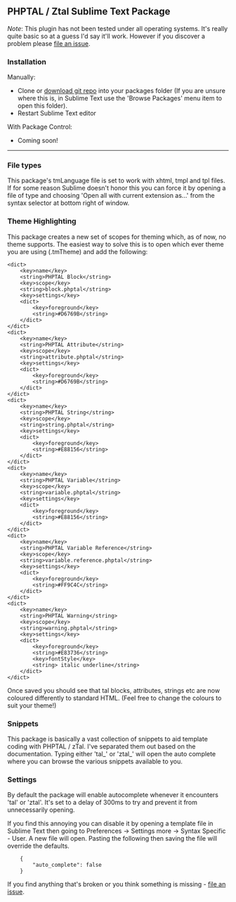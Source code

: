 ## PHPTAL / Ztal Sublime Text Package

*Note*: This plugin has not been tested under all operating systems. It's really quite basic so at a guess I'd say it'll work. However if you discover a problem please [file an issue][1].


### Installation

Manually:

 - Clone or [download git repo][2] into your packages folder (If you are unsure where this is, in Sublime Text use the 'Browse Packages' menu item to open this folder).
 - Restart Sublime Text editor

With Package Control:

 - Coming soon!

---

### File types
This package's tmLanguage file is set to work with xhtml, tmpl and tpl files. If for some reason Sublime doesn't honor this you can force it by opening a file of type and choosing 'Open all with current extension as...' from the syntax selector at bottom right of window.

### Theme Highlighting
This package creates a new set of scopes for theming which, as of now, no theme supports. The easiest way to solve this is to open which ever theme you are using (.tmTheme) and add the following:

	<dict>
		<key>name</key>
		<string>PHPTAL Block</string>
		<key>scope</key>
		<string>block.phptal</string>
		<key>settings</key>
		<dict>
			<key>foreground</key>
			<string>#D6769B</string>
		</dict>
	</dict>
	<dict>
		<key>name</key>
		<string>PHPTAL Attribute</string>
		<key>scope</key>
		<string>attribute.phptal</string>
		<key>settings</key>
		<dict>
			<key>foreground</key>
			<string>#D6769B</string>
		</dict>
	</dict>
	<dict>
		<key>name</key>
		<string>PHPTAL String</string>
		<key>scope</key>
		<string>string.phptal</string>
		<key>settings</key>
		<dict>
			<key>foreground</key>
			<string>#E88156</string>
		</dict>
	</dict>
	<dict>
		<key>name</key>
		<string>PHPTAL Variable</string>
		<key>scope</key>
		<string>variable.phptal</string>
		<key>settings</key>
		<dict>
			<key>foreground</key>
			<string>#E88156</string>
		</dict>
	</dict>
	<dict>
		<key>name</key>
		<string>PHPTAL Variable Reference</string>
		<key>scope</key>
		<string>variable.reference.phptal</string>
		<key>settings</key>
		<dict>
			<key>foreground</key>
			<string>#FF9C4C</string>
		</dict>
	</dict>
	<dict>
		<key>name</key>
		<string>PHPTAL Warning</string>
		<key>scope</key>
		<string>warning.phptal</string>
		<key>settings</key>
		<dict>
			<key>foreground</key>
			<string>#E83736</string>
			<key>fontStyle</key>
			<string> italic underline</string>
		</dict>
	</dict>


Once saved you should see that tal blocks, attributes, strings etc are now coloured differently to standard HTML.
(Feel free to change the colours to suit your theme!)

### Snippets
This package is basically a vast collection of snippets to aid template coding with PHPTAL / zTal. I've separated them out based on the documentation. Typing either 'tal_' or 'ztal_' will open the auto complete where you can browse the various snippets available to you.

### Settings
By default the package will enable autocomplete whenever it encounters 'tal' or 'ztal'. It's set to a delay of 300ms to try and prevent it from unnecessarily opening.

If you find this annoying you can disable it by opening a template file in Sublime Text then going to Preferences -> Settings more -> Syntax Specific - User. A new file will open. Pasting the following then saving the file will override the defaults.

		{
			"auto_complete": false
		}

If you find anything that's broken or you think something is missing - [file an issue][1].


  [1]: https://github.com/jackw/phptal-sublime/issues
  [2]: https://github.com/jackw/phptal-sublime/archive/master.zip